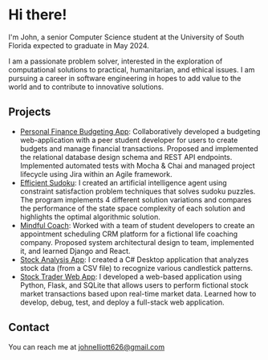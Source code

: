 # Hi there!
I'm John, a senior Computer Science student at the University of South Florida expected to graduate in May 2024.

I am a passionate problem solver, interested in the exploration of computational solutions to practical, humanitarian, and ethical issues. I am pursuing a career in software engineering in hopes to add value to the world and to contribute to innovative solutions.

## Projects
- [Personal Finance Budgeting App](https://github.com/money-solutions/budget-app):
Collaboratively developed a budgeting web-application with a peer student developer for users to create budgets and manage financial transactions. Proposed and implemented the relational database design schema and REST API endpoints. Implemented automated tests with Mocha & Chai and managed project lifecycle using Jira within an Agile framework.
- [Efficient Sudoku](https://github.com/johnelliott626/sudoku):
I created an artificial intelligence agent using constraint satisfaction problem techniques that solves sudoku puzzles. The program implements 4 different solution variations and compares the performance of the state space complexity of each solution and highlights the optimal algorithmic solution.
- [Mindful Coach](https://github.com/SWE-JacksonTeam/MindfulCoach):
Worked with a team of student developers to create an appointment scheduling CRM platform for a fictional life coaching company. Proposed system architectural design to team, implemented it, and learned Django and React.
- [Stock Analysis App](https://github.com/johnelliott626/stock-analysis):
I created a C# Desktop application that analyzes stock data (from a CSV file) to recognize various candlestick patterns. 
- [Stock Trader Web App](https://github.com/johnelliott626/stock-trader): 
I developed a web-based application using Python, Flask, and SQLite that allows users to perform fictional stock market transactions based upon real-time market data. Learned how to develop, debug, test, and deploy a full-stack web
application.

## Contact
You can reach me at johnelliott626@gmail.com
